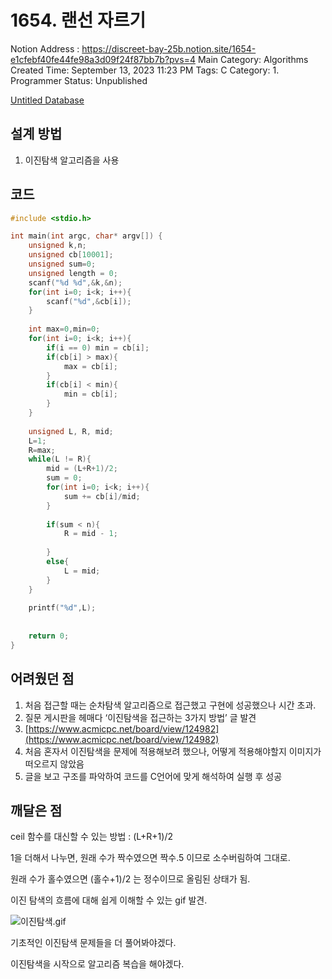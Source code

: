 # 1654. 랜선 자르기
Notion Address : https://discreet-bay-25b.notion.site/1654-e1cfebf40fe44fe98a3d09f24f87bb7b?pvs=4
Main Category: Algorithms
Created Time: September 13, 2023 11:23 PM
Tags: C
Category: 1. Programmer
Status: Unpublished

[Untitled Database](1654%20%E1%84%85%E1%85%A2%E1%86%AB%E1%84%89%E1%85%A5%E1%86%AB%20%E1%84%8C%E1%85%A1%E1%84%85%E1%85%B3%E1%84%80%E1%85%B5%20e1cfebf40fe44fe98a3d09f24f87bb7b/Untitled%20Database%2035e55b7d1ca744dca946d2e54b7cfa77.csv)

## 설계 방법

1. 이진탐색 알고리즘을 사용

## 코드

```c
#include <stdio.h>

int main(int argc, char* argv[]) {
	unsigned k,n;
	unsigned cb[10001];
	unsigned sum=0;
	unsigned length = 0;
	scanf("%d %d",&k,&n);
	for(int i=0; i<k; i++){
		scanf("%d",&cb[i]);
	}
	
	int max=0,min=0;
	for(int i=0; i<k; i++){
		if(i == 0) min = cb[i];
		if(cb[i] > max){
			max = cb[i];
		}
		if(cb[i] < min){
			min = cb[i];
		}
	}
	
	unsigned L, R, mid;
	L=1;
	R=max;
	while(L != R){
		mid = (L+R+1)/2;
		sum = 0;
		for(int i=0; i<k; i++){
			sum += cb[i]/mid;
		}
		
		if(sum < n){
			R = mid - 1;
			
		}
		else{
			L = mid;
		}
	}
	
	printf("%d",L);
	
	
	return 0;
}
```

## 어려웠던 점

1. 처음 접근할 때는 순차탐색 알고리즘으로 접근했고 구현에 성공했으나 시간 초과.
2. 질문 게시판을 헤매다 ‘이진탐색을 접근하는 3가지 방법’ 글 발견
3. [https://www.acmicpc.net/board/view/124982](https://www.acmicpc.net/board/view/124982)
4. 처음 혼자서 이진탐색을 문제에 적용해보려 했으나, 어떻게 적용해야할지 이미지가 떠오르지 않았음
5. 글을 보고 구조를 파악하여 코드를 C언어에 맞게 해석하여 실행 후 성공

## 깨달은 점

ceil 함수를 대신할 수 있는 방법 : (L+R+1)/2

1을 더해서 나누면, 원래 수가 짝수였으면 짝수.5 이므로 소수버림하여 그대로.

원래 수가 홀수였으면 (홀수+1)/2 는 정수이므로 올림된 상태가 됨.

이진 탐색의 흐름에 대해 쉽게 이해할 수 있는 gif 발견.

![이진탐색.gif](1654%20%E1%84%85%E1%85%A2%E1%86%AB%E1%84%89%E1%85%A5%E1%86%AB%20%E1%84%8C%E1%85%A1%E1%84%85%E1%85%B3%E1%84%80%E1%85%B5%20e1cfebf40fe44fe98a3d09f24f87bb7b/%25EC%259D%25B4%25EC%25A7%2584%25ED%2583%2590%25EC%2583%2589.gif)

기초적인 이진탐색 문제들을 더 풀어봐야겠다.

이진탐색을 시작으로 알고리즘 복습을 해야겠다.
